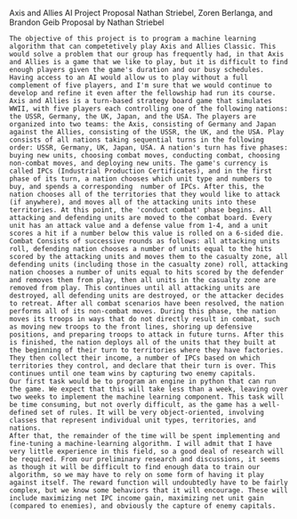 Axis and Allies AI Project Proposal
Nathan Striebel, Zoren Berlanga, and Brandon Geib
Proposal by Nathan Striebel

	The objective of this project is to program a machine learning algorithm that can competetively play Axis and Allies Classic. This would solve a problem that our group has frequently had, in that Axis and Allies is a game that we like to play, but it is difficult to find enough players given the game's duration and our busy schedules. Having access to an AI would allow us to play without a full complement of five players, and I'm sure that we would continue to develop and refine it even after the fellowship had run its course.
	Axis and Allies is a turn-based strategy board game that simulates WWII, with five players each controlling one of the following nations: the USSR, Germany, the UK, Japan, and the USA. The players are organized into two teams: the Axis, consisting of Germany and Japan against the Allies, consisting of the USSR, the UK, and the USA. Play consists of all nations taking sequential turns in the following order: USSR, Germany, UK, Japan, USA. A nation's turn has five phases: buying new units, choosing combat moves, conducting combat, choosing non-combat moves, and deploying new units. The game's currency is called IPCs (Industrial Production Certificates), and in the first phase of its turn, a nation chooses which unit type and numbers to buy, and spends a corresponding  number of IPCs. After this, the nation chooses all of the territories that they would like to attack (if anywhere), and moves all of the attacking units into these territories. At this point, the 'conduct combat' phase begins. All attacking and defending units are moved to the combat board. Every unit has an attack value and a defense value from 1-4, and a unit scores a hit if a number below this value is rolled on a 6-sided die. Combat Consists of successive rounds as follows: all attacking units roll, defending nation chooses a number of units equal to the hits scored by the attacking units and moves them to the casualty zone, all defending units (including those in the casualty zone) roll, attacking nation chooses a number of units equal to hits scored by the defender and removes them from play, then all units in the casualty zone are removed from play. This continues until all attacking units are destroyed, all defending units are destroyed, or the attacker decides to retreat. After all combat scenarios have been resolved, the nation performs all of its non-combat moves. During this phase, the nation moves its troops in ways that do not directly result in combat, such as moving new troops to the front lines, shoring up defensive positions, and preparing troops to attack in future turns. After this is finished, the nation deploys all of the units that they built at the beginning of their turn to territories where they have factories. They then collect their income, a number of IPCs based on which territories they control, and declare that their turn is over. This continues until one team wins by capturing two enemy capitals.
	Our first task would be to program an engine in python that can run the game. We expect that this will take less than a week, leaving over two weeks to implement the machine learning component. This task will be time consuming, but not overly difficult, as the game has a well-defined set of rules. It will be very object-oriented, involving classes that represent individual unit types, territories, and nations.
	After that, the remainder of the time will be spent implementing and fine-tuning a machine-learning algorithm. I will admit that I have very little experience in this field, so a good deal of research will be required. From our preliminary research and discussions, it seems as though it will be difficult to find enough data to train our algorithm, so we may have to rely on some form of having it play against itself. The reward function will undoubtedly have to be fairly complex, but we know some behaviors that it will encourage. These will include maximizing net IPC income gain, maximizing net unit gain (compared to enemies), and obviously the capture of enemy capitals.
